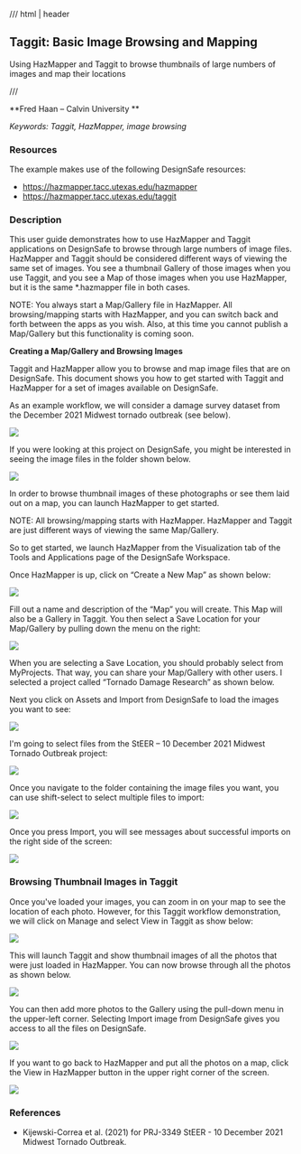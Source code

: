 /// html | header

## Taggit: Basic Image Browsing and Mapping

Using HazMapper and Taggit to browse thumbnails of large numbers of images and map their locations

///


**Fred Haan – Calvin University **

_Keywords: Taggit, HazMapper, image browsing_

### Resources

The example makes use of the following DesignSafe resources:

* <https://hazmapper.tacc.utexas.edu/hazmapper>
* <https://hazmapper.tacc.utexas.edu/taggit>

### Description

This user guide demonstrates how to use HazMapper and Taggit applications on DesignSafe to browse through large numbers of image files. HazMapper and Taggit should be considered different ways of viewing the same set of images. You see a thumbnail Gallery of those images when you use Taggit, and you see a Map of those images when you use HazMapper, but it is the same *.hazmapper file in both cases.

NOTE: You always start a Map/Gallery file in HazMapper. All browsing/mapping starts with HazMapper, and you can switch back and forth between the apps as you wish. Also, at this time you cannot publish a Map/Gallery but this functionality is coming soon.

**Creating a Map/Gallery and Browsing Images**

Taggit and HazMapper allow you to browse and map image files that are on DesignSafe. This document shows you how to get started with Taggit and HazMapper for a set of images available on DesignSafe.

As an example workflow, we will consider a damage survey dataset from the December 2021 Midwest tornado outbreak (see below).

![](imgs/taggit-browse-map-001.png)

If you were looking at this project on DesignSafe, you might be interested in seeing the image files in the folder shown below.

![](imgs/taggit-browse-map-002.png)

In order to browse thumbnail images of these photographs or see them laid out on a map, you can launch HazMapper to get started.

NOTE: All browsing/mapping starts with HazMapper. HazMapper and Taggit are just different ways of viewing the same Map/Gallery.

So to get started, we launch HazMapper from the Visualization tab of the Tools and Applications page of the DesignSafe Workspace.


<!-- ![](imgs/taggit-browse-map-004.png) -->

Once HazMapper is up, click on “Create a New Map” as shown below:

![](imgs/taggit-browse-map-006.png)

Fill out a name and description of the “Map” you will create. This Map will also be a Gallery in Taggit. You then select a Save Location for your Map/Gallery by pulling down the menu on the right:


![](imgs/taggit-browse-map-007.png)

When you are selecting a Save Location, you should probably select from MyProjects. That way, you can share your Map/Gallery with other users. I selected a project called “Tornado Damage Research” as shown below.

<!-- ![](imgs/taggit-browse-map-008.png) -->

Next you click on Assets and Import from DesignSafe to load the images you want to see:

![](imgs/taggit-browse-map-009.png)

I'm going to select files from the StEER – 10 December 2021 Midwest Tornado Outbreak project:

![](imgs/taggit-browse-map-010.png)

Once you navigate to the folder containing the image files you want, you can use shift-select to select multiple files to import:

![](imgs/taggit-browse-map-011.png)

Once you press Import, you will see messages about successful imports on the right side of the screen:

![](imgs/taggit-browse-map-012.png)

### Browsing Thumbnail Images in Taggit

Once you've loaded your images, you can zoom in on your map to see the location of each photo. However, for this Taggit workflow demonstration, we will click on Manage and select View in Taggit as show below:

![](imgs/taggit-browse-map-014.png)

This will launch Taggit and show thumbnail images of all the photos that were just loaded in HazMapper. You can now browse through all the photos as shown below.

![](imgs/taggit-browse-map-015.png)

You can then add more photos to the Gallery using the pull-down menu in the upper-left corner. Selecting Import image from DesignSafe gives you access to all the files on DesignSafe.

![](imgs/taggit-browse-map-017.png)

If you want to go back to HazMapper and put all the photos on a map, click the View in HazMapper button in the upper right corner of the screen.

![](imgs/taggit-browse-map-018.png)

### References

* Kijewski-Correa et al. (2021) for PRJ-3349 StEER - 10 December 2021 Midwest Tornado Outbreak.
